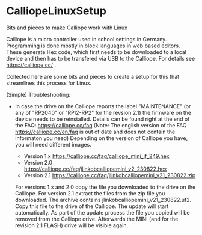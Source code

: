 # CalliopeLinuxSetup
Bits and pieces to make Calliope work with Linux

Calliope is a micro controller used in school settings in Germany. Programming is done mostly in block languages 
in web based editors. These generate Hex code, which first needs to be downloaded to a local device and then has 
to be transfered via USB to the Calliope. For details see https://calliope.cc/ .

Collected here are some bits and pieces to create a setup for this that streamlines this process for Linux. 

(Simple) Troubleshooting:
- In case the drive on the Calliope reports the label "MAINTENANCE" (or any of "RP2040" or "RPI2-RP2" for the revsion 2.1) the firmware on the device needs to be reinstalled. Details can be found right at the end of the FAQ: https://calliope.cc/faq
  (Note: The english version of the FAQ https://calliope.cc/en/faq is out of date and does not contain the informaton you need)
  Depending on the version of Calliope you have, you will need different images.
  - Version 1.x https://calliope.cc/faq/calliope_mini_if_249.hex
  - Version 2.0 https://calliope.cc/faq/jlinkobcalliopemini_v2_230822.hex
  - Version 2.1 https://calliope.cc/faq/jlinkobcalliopemini_v21_230822.zip
    
  For versions 1.x and 2.0 copy the file you downloaded to the drive on the Calliope. For version 2.1 extract the files from the zip file you downloaded. The archive contains jlinkobcalliopemini_v21_230822.uf2. Copy this file to the drive of the Calliope.
  The update will start automatically. As part of the update process the file you copied will be removed from the Calliope drive. Afterwards the MINI (and for the revision 2.1 FLASH) drive will be visible again.
